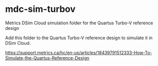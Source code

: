 # mdc-sim-turbov
Metrics DSim Cloud simulation folder for the Quartus Turbo-V reference design

Add this folder to the Quartus Turbo-V reference design to simulate it in DSim Cloud.

https://support.metrics.ca/hc/en-us/articles/18439791512333-How-To-Simulate-the-Quartus-Reference-Design
